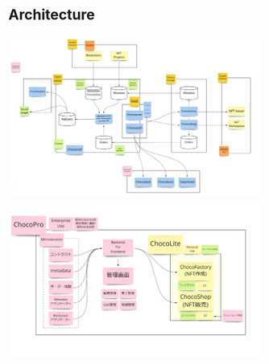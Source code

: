 # Architecture

![](.gitbook/assets/chocomintapp.jpg)

![&quot;Choco Pro&quot;--- application for enterprises](.gitbook/assets/image%20%2830%29.png)

